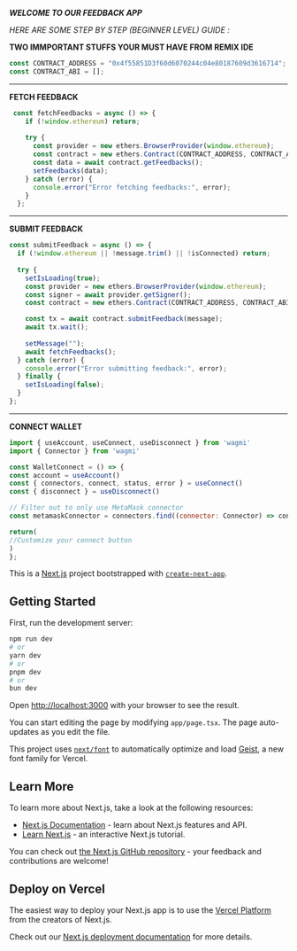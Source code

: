 ***WELCOME TO OUR FEEDBACK APP***

*HERE ARE SOME STEP BY STEP (BEGINNER LEVEL) GUIDE :*


**TWO IMMPORTANT STUFFS YOUR MUST HAVE FROM REMIX IDE**
```js
const CONTRACT_ADDRESS = "0x4f55851D3f60d6070244c04e80187609d3616714";
const CONTRACT_ABI = [];
```
------

**FETCH FEEDBACK**
```js
 const fetchFeedbacks = async () => {
    if (!window.ethereum) return;
    
    try {
      const provider = new ethers.BrowserProvider(window.ethereum);
      const contract = new ethers.Contract(CONTRACT_ADDRESS, CONTRACT_ABI, provider);
      const data = await contract.getFeedbacks();
      setFeedbacks(data);
    } catch (error) {
      console.error("Error fetching feedbacks:", error);
    }
  };
  ```

  ---------

**SUBMIT FEEDBACK**
  ```js
  const submitFeedback = async () => {
    if (!window.ethereum || !message.trim() || !isConnected) return;
    
    try {
      setIsLoading(true);
      const provider = new ethers.BrowserProvider(window.ethereum);
      const signer = await provider.getSigner();
      const contract = new ethers.Contract(CONTRACT_ADDRESS, CONTRACT_ABI, signer);

      const tx = await contract.submitFeedback(message);
      await tx.wait();
      
      setMessage("");
      await fetchFeedbacks();
    } catch (error) {
      console.error("Error submitting feedback:", error);
    } finally {
      setIsLoading(false);
    }
  };
  ```
--------

**CONNECT WALLET**
  ```js
  import { useAccount, useConnect, useDisconnect } from 'wagmi'
import { Connector } from 'wagmi'

const WalletConnect = () => {
  const account = useAccount()
  const { connectors, connect, status, error } = useConnect()
  const { disconnect } = useDisconnect()

  // Filter out to only use MetaMask connector
  const metamaskConnector = connectors.find((connector: Connector) => connector.name === 'MetaMask')

  return(
  //Customize your connect button
  )
  };

  ```

  This is a [Next.js](https://nextjs.org) project bootstrapped with [`create-next-app`](https://nextjs.org/docs/app/api-reference/cli/create-next-app).

## Getting Started

First, run the development server:

```bash
npm run dev
# or
yarn dev
# or
pnpm dev
# or
bun dev
```

Open [http://localhost:3000](http://localhost:3000) with your browser to see the result.

You can start editing the page by modifying `app/page.tsx`. The page auto-updates as you edit the file.

This project uses [`next/font`](https://nextjs.org/docs/app/building-your-application/optimizing/fonts) to automatically optimize and load [Geist](https://vercel.com/font), a new font family for Vercel.

## Learn More

To learn more about Next.js, take a look at the following resources:

- [Next.js Documentation](https://nextjs.org/docs) - learn about Next.js features and API.
- [Learn Next.js](https://nextjs.org/learn) - an interactive Next.js tutorial.

You can check out [the Next.js GitHub repository](https://github.com/vercel/next.js) - your feedback and contributions are welcome!

## Deploy on Vercel

The easiest way to deploy your Next.js app is to use the [Vercel Platform](https://vercel.com/new?utm_medium=default-template&filter=next.js&utm_source=create-next-app&utm_campaign=create-next-app-readme) from the creators of Next.js.

Check out our [Next.js deployment documentation](https://nextjs.org/docs/app/building-your-application/deploying) for more details.